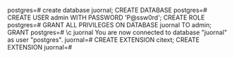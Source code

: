postgres=# create database juornal;
CREATE DATABASE
postgres=# CREATE USER admin WITH PASSWORD 'P@ssw0rd';
CREATE ROLE
postgres=# GRANT ALL PRIVILEGES ON DATABASE juornal TO admin;
GRANT
postgres=# \c juornal
You are now connected to database "juornal" as user "postgres".
juornal=# CREATE EXTENSION citext;
CREATE EXTENSION
juornal=# 


